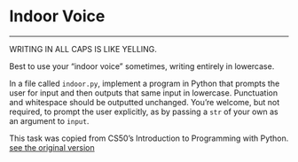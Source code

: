 # Indoor Voice

---

WRITING IN ALL CAPS IS LIKE YELLING.

Best to use your “indoor voice” sometimes, writing entirely in lowercase.

In a file called `indoor.py`, implement a program in Python that prompts the user for input and then outputs that same input in lowercase. Punctuation and whitespace should be outputted unchanged. You’re welcome, but not required, to prompt the user explicitly, as by passing a `str` of your own as an argument to `input`.

This task was copied from CS50’s Introduction to Programming with Python.
[see the original version](https://cs50.harvard.edu/python/2022/psets/0/indoor/)
